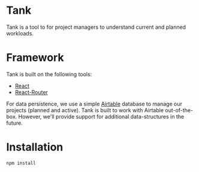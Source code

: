 # Tank
Tank is a tool to for project managers to understand current and planned workloads.

# Framework
Tank is built on the following tools:
* [React](https://reactjs.org/)
* [React-Router](https://reacttraining.com/react-router/)

For data persistence, we use a simple [Airtable](https://airtable.com/) database to manage our projects (planned and active). Tank is built to work with Airtable out-of-the-box. However, we'll provide support for additional data-structures in the future.

# Installation
`npm install`

